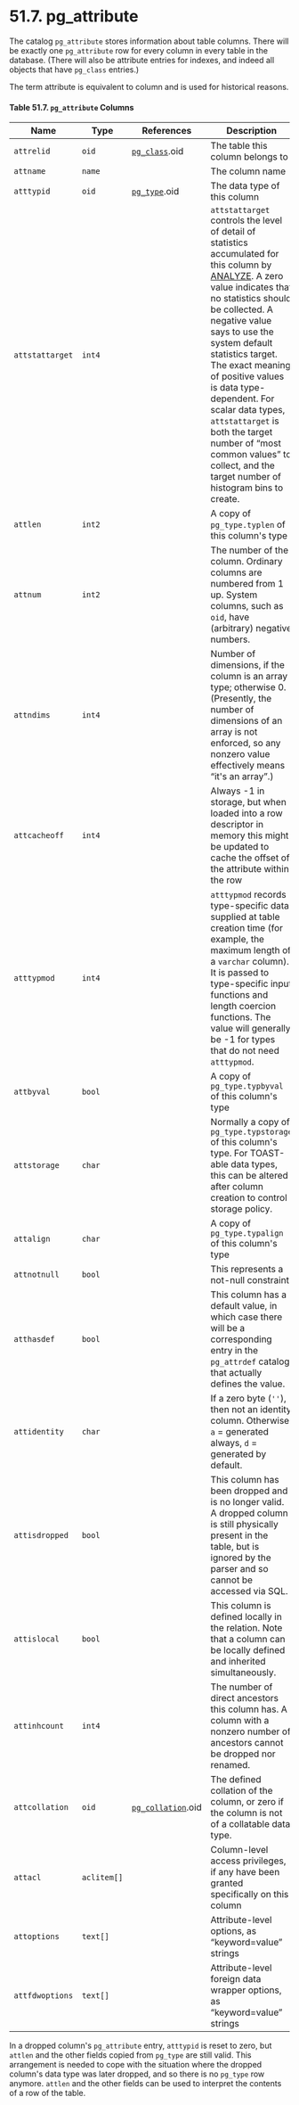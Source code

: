 # 51.7. pg\_attribute

The catalog `pg_attribute` stores information about table columns. There will be exactly one `pg_attribute` row for every column in every table in the database. (There will also be attribute entries for indexes, and indeed all objects that have `pg_class` entries.)

The term attribute is equivalent to column and is used for historical reasons.

#### **Table 51.7. `pg_attribute` Columns**

| Name            | Type        | References                                                                                | Description                                                                                                                                                                                                                                                                                                                                                                                                                                                                                                             |
| --------------- | ----------- | ----------------------------------------------------------------------------------------- | ----------------------------------------------------------------------------------------------------------------------------------------------------------------------------------------------------------------------------------------------------------------------------------------------------------------------------------------------------------------------------------------------------------------------------------------------------------------------------------------------------------------------- |
| `attrelid`      | `oid`       | [`pg_class`](https://www.postgresql.org/docs/10/static/catalog-pg-class.html).oid         | The table this column belongs to                                                                                                                                                                                                                                                                                                                                                                                                                                                                                        |
| `attname`       | `name`      |                                                                                           | The column name                                                                                                                                                                                                                                                                                                                                                                                                                                                                                                         |
| `atttypid`      | `oid`       | [`pg_type`](https://www.postgresql.org/docs/10/static/catalog-pg-type.html).oid           | The data type of this column                                                                                                                                                                                                                                                                                                                                                                                                                                                                                            |
| `attstattarget` | `int4`      |                                                                                           | `attstattarget` controls the level of detail of statistics accumulated for this column by [ANALYZE](https://www.postgresql.org/docs/10/static/sql-analyze.html). A zero value indicates that no statistics should be collected. A negative value says to use the system default statistics target. The exact meaning of positive values is data type-dependent. For scalar data types, `attstattarget` is both the target number of “most common values” to collect, and the target number of histogram bins to create. |
| `attlen`        | `int2`      |                                                                                           | A copy of `pg_type.typlen` of this column's type                                                                                                                                                                                                                                                                                                                                                                                                                                                                        |
| `attnum`        | `int2`      |                                                                                           | The number of the column. Ordinary columns are numbered from 1 up. System columns, such as `oid`, have (arbitrary) negative numbers.                                                                                                                                                                                                                                                                                                                                                                                    |
| `attndims`      | `int4`      |                                                                                           | Number of dimensions, if the column is an array type; otherwise 0. (Presently, the number of dimensions of an array is not enforced, so any nonzero value effectively means “it's an array”.)                                                                                                                                                                                                                                                                                                                           |
| `attcacheoff`   | `int4`      |                                                                                           | Always -1 in storage, but when loaded into a row descriptor in memory this might be updated to cache the offset of the attribute within the row                                                                                                                                                                                                                                                                                                                                                                         |
| `atttypmod`     | `int4`      |                                                                                           | `atttypmod` records type-specific data supplied at table creation time (for example, the maximum length of a `varchar` column). It is passed to type-specific input functions and length coercion functions. The value will generally be -1 for types that do not need `atttypmod`.                                                                                                                                                                                                                                     |
| `attbyval`      | `bool`      |                                                                                           | A copy of `pg_type.typbyval` of this column's type                                                                                                                                                                                                                                                                                                                                                                                                                                                                      |
| `attstorage`    | `char`      |                                                                                           | Normally a copy of `pg_type.typstorage` of this column's type. For TOAST-able data types, this can be altered after column creation to control storage policy.                                                                                                                                                                                                                                                                                                                                                          |
| `attalign`      | `char`      |                                                                                           | A copy of `pg_type.typalign` of this column's type                                                                                                                                                                                                                                                                                                                                                                                                                                                                      |
| `attnotnull`    | `bool`      |                                                                                           | This represents a not-null constraint.                                                                                                                                                                                                                                                                                                                                                                                                                                                                                  |
| `atthasdef`     | `bool`      |                                                                                           | This column has a default value, in which case there will be a corresponding entry in the `pg_attrdef` catalog that actually defines the value.                                                                                                                                                                                                                                                                                                                                                                         |
| `attidentity`   | `char`      |                                                                                           | If a zero byte (`''`), then not an identity column. Otherwise, `a` = generated always, `d` = generated by default.                                                                                                                                                                                                                                                                                                                                                                                                      |
| `attisdropped`  | `bool`      |                                                                                           | This column has been dropped and is no longer valid. A dropped column is still physically present in the table, but is ignored by the parser and so cannot be accessed via SQL.                                                                                                                                                                                                                                                                                                                                         |
| `attislocal`    | `bool`      |                                                                                           | This column is defined locally in the relation. Note that a column can be locally defined and inherited simultaneously.                                                                                                                                                                                                                                                                                                                                                                                                 |
| `attinhcount`   | `int4`      |                                                                                           | The number of direct ancestors this column has. A column with a nonzero number of ancestors cannot be dropped nor renamed.                                                                                                                                                                                                                                                                                                                                                                                              |
| `attcollation`  | `oid`       | [`pg_collation`](https://www.postgresql.org/docs/10/static/catalog-pg-collation.html).oid | The defined collation of the column, or zero if the column is not of a collatable data type.                                                                                                                                                                                                                                                                                                                                                                                                                            |
| `attacl`        | `aclitem[]` |                                                                                           | Column-level access privileges, if any have been granted specifically on this column                                                                                                                                                                                                                                                                                                                                                                                                                                    |
| `attoptions`    | `text[]`    |                                                                                           | Attribute-level options, as “keyword=value” strings                                                                                                                                                                                                                                                                                                                                                                                                                                                                     |
| `attfdwoptions` | `text[]`    |                                                                                           | Attribute-level foreign data wrapper options, as “keyword=value” strings                                                                                                                                                                                                                                                                                                                                                                                                                                                |

In a dropped column's `pg_attribute` entry, `atttypid` is reset to zero, but `attlen` and the other fields copied from `pg_type` are still valid. This arrangement is needed to cope with the situation where the dropped column's data type was later dropped, and so there is no `pg_type` row anymore. `attlen` and the other fields can be used to interpret the contents of a row of the table.
